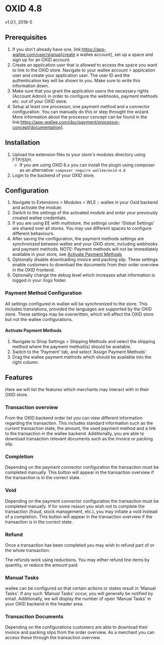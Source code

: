 # OXID 4.8

v1.0.1, 2018-5

## Prerequisites
1. If you don't already have one, link:https://app-wallee.com/user/signup[create a wallee account], set up a space and sign up for an OXID account.
2. Create an application user that is allowed to access the space you want to link to the OXID store. Navigate to your wallee account > application user and create your application user. The user ID and the authentication key will be shown to you. Make sure to write this information down.
3. Make sure that you grant the application users the necessary rights (Account Admin) in order to configure the webhooks, payment methods etc. out of your OXID store.
4. Setup at least one processor, one payment method and a connector configuration. You can manually do this or step throught the wizard. More information about the processor concept can be found in the link:https://app-wallee.com/doc/payment/processor-concept[documentation].

## Installation

1. Upload the extension files to your store's modules directory using FTP/SSH.
	* If you are using OXID 6.x you can install the plugin using composer as an alternative: `composer require wallee/oxid-4.8`
2. Login to the backend of your OXID store.

## Configuration

1. Navigate to Extensions > Modules > WLE :: wallee in your Oxid backend and activate the module.
2. Switch to the settings of the activated module and enter your previously created wallee credentials.
3. If you are using EE with multistore, the settings under 'Global Settings' are shared over all stores. You may use different spaces to configure different behaviours.
4. After saving the configuration, the payment methods settings are synchronized between wallee and your OXID store, including webhooks and payment methods.
NOTE: Payment methods will not be immediately available in your store, see [Activate Payment Methods](#activate-payment-methods)
5. Optionally disable downloading invoice and packing slip. These settings enable customers to download the documents from their order overview in the OXID frontend.
6. Optionally change the debug level which increases what information is logged in your /logs folder.

### Payment Method Configuration

All settings configured in wallee will be synchronized to the store. This includes translations, provided the languages are supported by the OXID store. These settings may be overwritten, which will affect the OXID store but not the wallee configurations. 

#### Activate Payment Methods

1. Navigate to Shop Settings > Shipping Methods and select the shipping method where the payment method(s) should be available.
2. Switch to the 'Payment' tab, and select 'Assign Payment Methods'
3. Drag the wallee payment methods which should be available into the right column.

## Features

Here we will list the features which merchants may interact with in their OXID store.

### Transaction overview
From the OXID backend order list you can view different information regarding the transaction. This includes standard information such as the current transaction state, the amount, the used payment method and a link to the transaction in the wallee backend.
Additionally, you are able to download transaction relevant documents such as the invoice or packing slip.

### Completion
Depending on the payment connector configuration the transaction must be completed manually. This button will appear in the transaction overview if the transaction is in the correct state.

### Void
Depending on the payment connector configuration the transaction must be completed manually. If for some reason you wish not to complete the transaction (fraud, stock management, etc.), you may initiate a void instead of a completion. This button will appear in the transaction overview if the transaction is in the correct state.

### Refund
Once a transaction has been completed you may wish to refund part of or the whole transaction.

The refunds work using reductions. You may either refund line items by quantity, or reduce the amount paid.

### Manual Tasks

wallee can be configured so that certain actions or states result in 'Manual Tasks'. If any such 'Manual Tasks' occur, you will generally be notified by email. Additionally, we will display the number of open 'Manual Tasks' in your OXID backend in the header area.

### Transaction Documents

Depending on the configurations customers are able to download their invoice and packing slips from the order overview. As a merchant you can access these through the transaction overview.